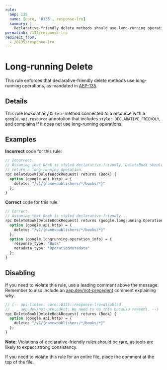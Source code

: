 ```yaml
---
rule:
  aep: 135
  name: [core, '0135', response-lro]
  summary: |
    Declarative-friendly delete methods should use long-running operations.
permalink: /135/response-lro
redirect_from:
  - /0135/response-lro
---
```


# Long-running Delete

This rule enforces that declarative-friendly delete methods use long-running
operations, as mandated in [AEP-135][].

## Details

This rule looks at any `Delete` method connected to a resource with a
`google.api.resource` annotation that includes `style: DECLARATIVE_FRIENDLY`,
and complains if it does not use long-running operations.

## Examples

**Incorrect** code for this rule:

```proto
// Incorrect.
// Assuming that Book is styled declarative-friendly, DeleteBook should
// return a long-running operation.
rpc DeleteBook(DeleteBookRequest) returns (Book) {
  option (google.api.http) = {
    delete: "/v1/{name=publishers/*/books/*}"
  };
}
```

**Correct** code for this rule:

```proto
// Correct.
// Assuming that Book is styled declarative-friendly...
rpc DeleteBook(DeleteBookRequest) returns (google.longrunning.Operation) {
  option (google.api.http) = {
    delete: "/v1/{name=publishers/*/books/*}"
  };
  option (google.longrunning.operation_info) = {
    response_type: "Book"
    metadata_type: "OperationMetadata"
  };
}
```

## Disabling

If you need to violate this rule, use a leading comment above the message.
Remember to also include an [aep.dev/not-precedent][] comment explaining why.

```proto
// (-- api-linter: core::0135::response-lro=disabled
//     aep.dev/not-precedent: We need to do this because reasons. --)
rpc DeleteBook(DeleteBookRequest) returns (Book) {
  option (google.api.http) = {
    delete: "/v1/{name=publishers/*/books/*}"
  };
}
```

**Note:** Violations of declarative-friendly rules should be rare, as tools are
likely to expect strong consistency.

If you need to violate this rule for an entire file, place the comment at the
top of the file.

[aep-135]: https://aep.dev/135
[aep.dev/not-precedent]: https://aep.dev/not-precedent
